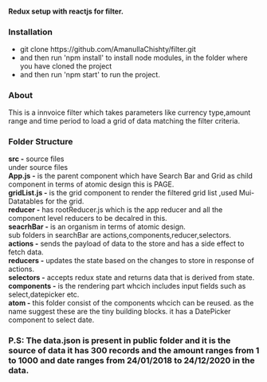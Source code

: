 #### Redux setup with reactjs for filter.

### Installation
<ul>
<li>git clone https://github.com/AmanullaChishty/filter.git</li>
<li>and then run 'npm install' to install node modules, in the folder where you have cloned the project</li>
<li>and then run 'npm start' to run the project.</li>
</ul>

### About
This is a innvoice filter which takes parameters like currency type,amount range and time period
to load a grid of data matching the filter criteria.<br/>

### Folder Structure
<b>src -</b> source files<br/>
under source files<br/>
<b>App.js -</b> is the parent component which have Search Bar and Grid as child component in terms of atomic design this is PAGE.<br/>
<b>gridList.js -</b> is the grid component to render the filtered grid list ,used Mui-Datatables for the grid.<br/>
<b>reducer -</b> has rootReducer.js which is the app reducer and all the component level reducers to be decalred in this.<br/>
<b>seacrhBar -</b> is an organism in terms of atomic design.<br/>
sub folders in searchBar are actions,components,reducer,selectors.<br/>
<b>actions -</b> sends the payload of data to the store and has a side effect to fetch data.<br/>
<b>reducers -</b> updates the state based on the changes to store in response of actions.<br/>
<b>selectors -</b> accepts redux state and returns data that is derived from state.<br/>
<b>components -</b> is the rendering part whcich includes input fields such as select,datepicker etc.<br/>
<b>atom -</b> this folder consist of the components whcich can be reused. as the name suggest these are the tiny building blocks.
it has a DatePicker component to select date.


### P.S: The data.json is present in public folder and it is the source of data it has 300 records and the amount ranges from 1 to 1000 and date ranges from 24/01/2018 to 24/12/2020 in the data.

